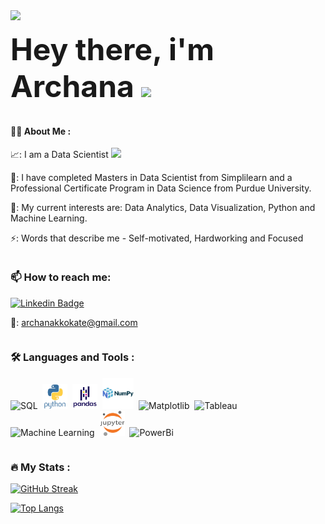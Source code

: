 <div id="header">
  <img src="https://media.giphy.com/media/uLGINkpekEo98BP5gN/giphy.gif" width="150"/> 

<strong> <font size="80"> Hey there, i'm Archana </font> </strong>  <img src="https://media.giphy.com/media/hvRJCLFzcasrR4ia7z/giphy.gif" width="30px"/>

<pre></pre>
#### :woman_technologist: About Me :

  📈: I am a Data Scientist <img src="https://media.giphy.com/media/WUlplcMpOCEmTGBtBW/giphy.gif" width="30">
    
  🌱: I have completed Masters in Data Scientist from Simplilearn and a Professional Certificate Program in Data Science from Purdue University.
 
  🔭: My current interests are: Data Analytics, Data Visualization, Python and Machine Learning.
    
  ⚡: Words that describe me - Self-motivated, Hardworking and Focused
  
<pre></pre>
 ### :mailbox: How to reach me: 
    
 [![Linkedin Badge](https://img.shields.io/badge/-Archana-blue?style=flat&logo=Linkedin&logoColor=white)](https://www.linkedin.com/in/archana-k-kokate)
 
 📧: archanakkokate@gmail.com     
 
 
   <pre></pre>
### :hammer_and_wrench: Languages and Tools :

  <img src="https://logodix.com/logo/541959.jpg" title="SQL" alt="SQL" width="42" height="39"/>&nbsp;
  <img src="https://raw.githubusercontent.com/devicons/devicon/1119b9f84c0290e0f0b38982099a2bd027a48bf1/icons/python/python-original-wordmark.svg" title="Python" alt="Python" width="40" height="40"/>&nbsp;
  <img src="https://raw.githubusercontent.com/devicons/devicon/1119b9f84c0290e0f0b38982099a2bd027a48bf1/icons/pandas/pandas-original-wordmark.svg" title="Pandas" alt="Pandas" width="40" height="40"/>&nbsp;
  <img src="https://raw.githubusercontent.com/devicons/devicon/1119b9f84c0290e0f0b38982099a2bd027a48bf1/icons/numpy/numpy-original-wordmark.svg" title="Numpy" alt="Numpy" width="50" height="50"/>&nbsp;
  <img src="https://tse1.mm.bing.net/th?id=OIP.NT9HaSvsugqVnRD-kkG3YgAAAA&pid=Api&P=0" title="Matplotlib" alt="Matplotlib " width="40" height="40"/>&nbsp;
  <img src="https://tse4.mm.bing.net/th?id=OIP.yM7x388e75H5LOzKjYkkGwHaHa&pid=Api&P=0" title="Tableau" alt="Tableau" width="50" height="50"/>&nbsp;
  <img src="https://tse4.mm.bing.net/th?id=OIP.D9-oNGwUhrQ2RgdY6vZGbAHaIR&pid=Api&P=0"  title="Machine Learning" alt="Machine Learning" width="45" height="45"/>&nbsp;
  <img src="https://raw.githubusercontent.com/devicons/devicon/1119b9f84c0290e0f0b38982099a2bd027a48bf1/icons/jupyter/jupyter-original-wordmark.svg" title="Jupyter" alt="Jupyter" width="40" height="40"/>&nbsp;
  <img src="https://tse3.mm.bing.net/th?id=OIP.8L63X2Xej2fTw9TAOtFGjQAAAA&pid=Api&P=0&h=180" title="PowerBI" alt="PowerBi" width="40" height="40"/>&nbsp; 
 
<pre></pre>       

### :fire: My Stats :
[![GitHub Streak](http://github-readme-streak-stats.herokuapp.com?user=Archanakokate&theme=dark&background=000000)](https://git.io/streak-stats)

[![Top Langs](https://github-readme-stats.vercel.app/api/top-langs/?username=Archanakokate&layout=compact&theme=vision-friendly-dark)](https://github.com/anuraghazra/github-readme-stats)
</div>
